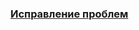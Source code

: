 
### [Исправление проблем](docs/[RU]/troubleshooting[RU].md)

<!--  **[⬆ к оглавлению](#Оглавление)** -->
